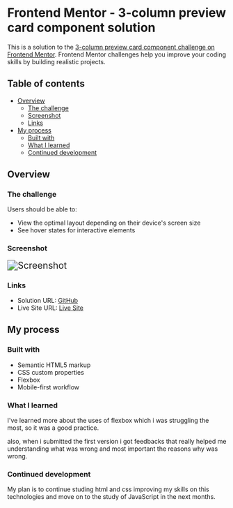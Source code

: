 # Frontend Mentor - 3-column preview card component solution

This is a solution to the [3-column preview card component challenge on Frontend Mentor](https://www.frontendmentor.io/challenges/3column-preview-card-component-pH92eAR2-). Frontend Mentor challenges help you improve your coding skills by building realistic projects. 

## Table of contents

- [Overview](#overview)
  - [The challenge](#the-challenge)
  - [Screenshot](#screenshot)
  - [Links](#links)
- [My process](#my-process)
  - [Built with](#built-with)
  - [What I learned](#what-i-learned)
  - [Continued development](#continued-development)

## Overview

### The challenge

Users should be able to:

- View the optimal layout depending on their device's screen size
- See hover states for interactive elements

### Screenshot

<img src="C:\Users\55189\Desktop\Challenges\Challenge 1\Challenge 1\screenshot.PNG" alt="Screenshot" style="zoom:150%;" />

### Links

- Solution URL: [GitHub](https://github.com/ClariceAlmeida/ClariceAlmeida.github.io)
- Live Site URL: [Live Site](http://ClariceAlmeida.github.io)

## My process

### Built with

- Semantic HTML5 markup
- CSS custom properties
- Flexbox
- Mobile-first workflow

### What I learned

I've learned more about the uses of flexbox which i was struggling the most, so it was a good practice.

also, when i submitted the first version i got feedbacks that really helped me understanding what was wrong and most important the reasons why was wrong.

### Continued development

My plan is to continue studing html and css improving my skills on this technologies and move on to the study of JavaScript in the next months. 

